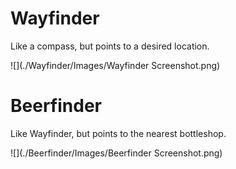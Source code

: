 # Wayfinder 

Like a compass, but points to a desired location.

![](./Wayfinder/Images/Wayfinder Screenshot.png)

# Beerfinder

Like Wayfinder, but points to the nearest bottleshop.

![](./Beerfinder/Images/Beerfinder Screenshot.png)
